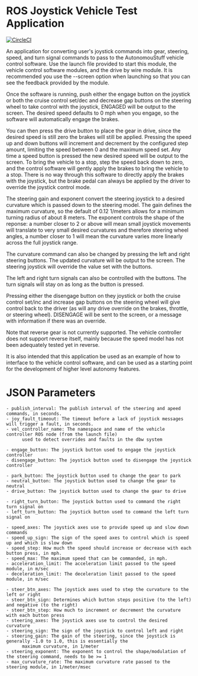 # ROS Joystick Vehicle Test Application #

[![CircleCI](https://circleci.com/gh/astuff/joystick_vehicle_test/tree/master.svg?style=svg)](https://circleci.com/gh/astuff/joystick_vehicle_test/tree/master)

An application for converting user's joystick commands into gear, steering, speed, and turn signal commands
to pass to the AutonomouStuff vehicle control software.  Use the launch file provided to start this module,
the vehicle control software modules, and the drive by wire module.  It is recommended you use the --screen
option when launching so that you can see the feedback provided by the module.

Once the software is running, push either the engage button on the joystick or both the cruise control set/dec and
 decrease gap buttons on the steering wheel to take control with the joystick, ENGAGED will be output to the screen.
The desired speed defaults to 0 mph when you engage, so the software will automatically engage the brakes.

You can then press the drive button to place the gear in drive, since the desired speed is still zero the brakes
will still be applied.  Pressing the speed up and down buttons will increment and decrement by the configured step
amount, limiting the speed between 0 and the maximum speed set.  Any time a speed button is pressed the new desired
speed will be output to the screen.  To bring the vehicle to a stop, step the speed back down to zero, and the control
software will gently apply the brakes to bring the vehicle to a stop.  There is no way through this software to directly
apply the brakes with the joystick, but the brake pedal can always be applied by the driver to override the joystick
control mode.

The steering gain and exponent convert the steering joystick to a desired curvature which is passed down to the
steering model.  The gain defines the maximum curvature, so the default of 0.12 1/meters allows for a minimum turning
radius of about 8 meters.  The exponent controls the shape of the reponse: a number closer to 2 or above will mean
small joystick movements will translate to very small desired curvatures and therefore steering wheel angles,
a number closer to 1 will mean the curvature varies more linearly across the full joystick range. 

The curvature command can also be changed by pressing the left and right steering buttons.  The updated curvature
will be output to the screen.  The steering joystick will override the value set with the buttons.

The left and right turn signals can also be controlled with the buttons.  The turn signals will stay on as long
as the button is pressed.

Pressing either the disengage button on they joystick or both the cruise control set/inc and increase gap buttons on
the steering wheel will give control back to the driver (as will any drive override on the brakes, throttle, or
 steering wheel).  DISENGAGE will be sent to the screen, or a message with information if there was an override.

Note that reverse gear is not currently supported.  The vehicle controller does not support reverse itself, mainly
because the speed model has not been adequately tested yet in reverse.

It is also intended that this application be used as an example of how to interface to the vehicle control software,
 and can be used as a starting point for the development of higher level autonomy features.

# JSON Parameters #
    - publish_interval: The publish interval of the steering and apeed commands, in seconds.
    - joy_fault_timeout: The timeout before a lack of joystick messages will trigger a fault, in seconds.
    - vel_controller_name: The namespace and name of the vehicle controller ROS node (from the launch file)
          used to detect overrides and faults in the dbw system

    - engage_button: The joystick button used to engage the joystick controller
    - disengage_button: The joystick button used to disengage the joystick controller

    - park_button: The joystick button used to change the gear to park
    - neutral_button: The joystick button used to change the gear to neutral
    - drive_button: The joystick button used to change the gear to drive

    - right_turn_button: The joystick button used to command the right turn signal on
    - left_turn_button: The joystick button used to command the left turn signal on

    - speed_axes: The joystick axes use to provide speed up and slow down commands
    - speed_up_sign: The sign of the speed axes to control which is speed up and which is slow down
    - speed_step: How much the speed should increase or decrease with each button press, in mph.
    - speed_max: The maximum speed that can be commanded, in mph.
    - acceleration_limit: The acceleration limit passed to the speed module, in m/sec
    - deceleration_limit: The deceleration limit passed to the speed module, in m/sec

    - steer_btn_axes: The joystick axes used to step the curvature to the left or right
    - steer_btn_sign: Determines which button steps positive (to the left) and negative (to the right)
    - steer_btn_step: How much to increment or decrement the curvature with each button press
    - steering_axes: The joystick axes use to control the desired curvature
    - steering_sign: The sign of the joystick to control left and right
    - steering_gain: The gain of the steering, since the joystick is generally -1.0 to 1.0, this is essentially the
          maximum curvature, in 1/meter
    - steering_exponent: The exponent to control the shape/modulation of the steering command, needs to be >= 1
    - max_curvature_rate: The maximum curvature rate passed to the steering module, in 1/meter/msec
